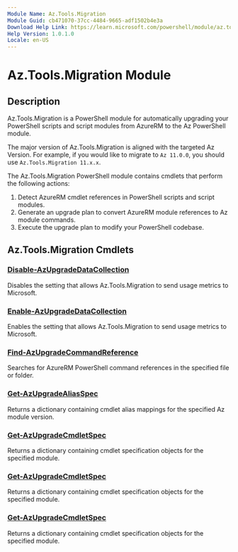 ```yaml
---
Module Name: Az.Tools.Migration
Module Guid: cb471070-37cc-4484-9665-adf1502b4e3a
Download Help Link: https://learn.microsoft.com/powershell/module/az.tools.migration
Help Version: 1.0.1.0
Locale: en-US
---
```


# Az.Tools.Migration Module
## Description
Az.Tools.Migration is a PowerShell module for automatically upgrading your PowerShell scripts and
script modules from AzureRM to the Az PowerShell module.

The major version of Az.Tools.Migration is aligned with the targeted Az Version. For example, if you would like to migrate to `Az 11.0.0`, you should use `Az.Tools.Migration 11.x.x`.

The Az.Tools.Migration PowerShell module contains cmdlets that perform the following actions:

1. Detect AzureRM cmdlet references in PowerShell scripts and script modules.
1. Generate an upgrade plan to convert AzureRM module references to Az module commands.
1. Execute the upgrade plan to modify your PowerShell codebase.

## Az.Tools.Migration Cmdlets
### [Disable-AzUpgradeDataCollection](Disable-AzUpgradeDataCollection.md)
Disables the setting that allows Az.Tools.Migration to send usage metrics to Microsoft.

### [Enable-AzUpgradeDataCollection](Enable-AzUpgradeDataCollection.md)
Enables the setting that allows Az.Tools.Migration to send usage metrics to Microsoft.

### [Find-AzUpgradeCommandReference](Find-AzUpgradeCommandReference.md)
Searches for AzureRM PowerShell command references in the specified file or folder.

### [Get-AzUpgradeAliasSpec](Get-AzUpgradeAliasSpec.md)
Returns a dictionary containing cmdlet alias mappings for the specified Az module version.

### [Get-AzUpgradeCmdletSpec](Get-AzUpgradeCmdletSpec.md)
Returns a dictionary containing cmdlet specification objects for the specified module.

### [Get-AzUpgradeCmdletSpec](Get-AzUpgradeCmdletSpec.md)
Returns a dictionary containing cmdlet specification objects for the specified module.

### [Get-AzUpgradeCmdletSpec](Get-AzUpgradeCmdletSpec.md)
Returns a dictionary containing cmdlet specification objects for the specified module.

